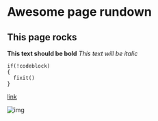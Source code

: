 # Awesome page rundown
## This page rocks
**This text should be bold**
*This text will be italic*

```
if(!codeblock)
{
  fixit()
}

```

[link](http://www.yahoo.com)



![img](image.png)
